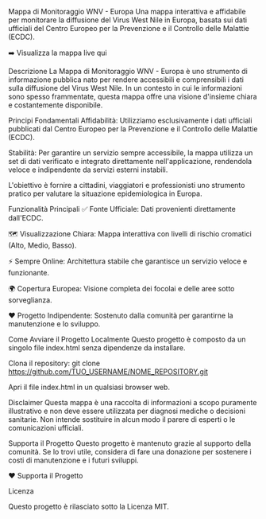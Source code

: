 Mappa di Monitoraggio WNV - Europa
Una mappa interattiva e affidabile per monitorare la diffusione del Virus West Nile in Europa, basata sui dati ufficiali del Centro Europeo per la Prevenzione e il Controllo delle Malattie (ECDC).

➡️ Visualizza la mappa live qui

Descrizione
La Mappa di Monitoraggio WNV - Europa è uno strumento di informazione pubblica nato per rendere accessibili e comprensibili i dati sulla diffusione del Virus West Nile. In un contesto in cui le informazioni sono spesso frammentate, questa mappa offre una visione d'insieme chiara e costantemente disponibile.

Principi Fondamentali
Affidabilità: Utilizziamo esclusivamente i dati ufficiali pubblicati dal Centro Europeo per la Prevenzione e il Controllo delle Malattie (ECDC).

Stabilità: Per garantire un servizio sempre accessibile, la mappa utilizza un set di dati verificato e integrato direttamente nell'applicazione, rendendola veloce e indipendente da servizi esterni instabili.

L'obiettivo è fornire a cittadini, viaggiatori e professionisti uno strumento pratico per valutare la situazione epidemiologica in Europa.

Funzionalità Principali
✅ Fonte Ufficiale: Dati provenienti direttamente dall'ECDC.

🗺️ Visualizzazione Chiara: Mappa interattiva con livelli di rischio cromatici (Alto, Medio, Basso).

⚡ Sempre Online: Architettura stabile che garantisce un servizio veloce e funzionante.

🌍 Copertura Europea: Visione completa dei focolai e delle aree sotto sorveglianza.

❤️ Progetto Indipendente: Sostenuto dalla comunità per garantirne la manutenzione e lo sviluppo.

Come Avviare il Progetto Localmente
Questo progetto è composto da un singolo file index.html senza dipendenze da installare.

Clona il repository: git clone https://github.com/TUO_USERNAME/NOME_REPOSITORY.git

Apri il file index.html in un qualsiasi browser web.

Disclaimer
Questa mappa è una raccolta di informazioni a scopo puramente illustrativo e non deve essere utilizzata per diagnosi mediche o decisioni sanitarie. Non intende sostituire in alcun modo il parere di esperti o le comunicazioni ufficiali.

Supporta il Progetto
Questo progetto è mantenuto grazie al supporto della comunità. Se lo trovi utile, considera di fare una donazione per sostenere i costi di manutenzione e i futuri sviluppi.

❤️ Supporta il Progetto

Licenza

Questo progetto è rilasciato sotto la Licenza MIT.
